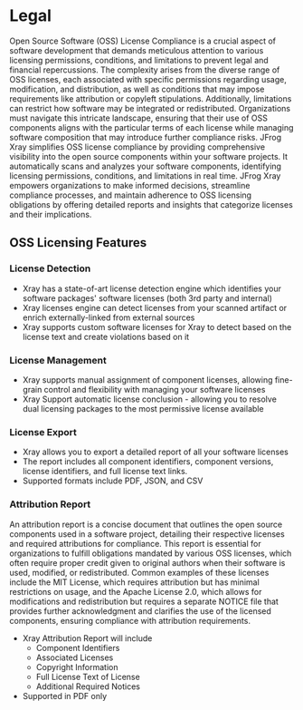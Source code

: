 # Legal

Open Source Software (OSS) License Compliance is a crucial aspect of software development that demands meticulous attention to various licensing permissions, conditions, and limitations to prevent legal and financial repercussions. The complexity arises from the diverse range of OSS licenses, each associated with specific permissions regarding usage, modification, and distribution, as well as conditions that may impose requirements like attribution or copyleft stipulations. Additionally, limitations can restrict how software may be integrated or redistributed. Organizations must navigate this intricate landscape, ensuring that their use of OSS components aligns with the particular terms of each license while managing software composition that may introduce further compliance risks. JFrog Xray simplifies OSS license compliance by providing comprehensive visibility into the open source components within your software projects. It automatically scans and analyzes your software components, identifying licensing permissions, conditions, and limitations in real time. JFrog Xray empowers organizations to make informed decisions, streamline compliance processes, and maintain adherence to OSS licensing obligations by offering detailed reports and insights that categorize licenses and their implications.

## OSS Licensing Features

### License Detection

* Xray has a state-of-art license detection engine which identifies your software packages' software licenses (both 3rd party and internal)&#x20;
* Xray licenses engine can detect licenses from your  scanned artifact or enrich externally-linked from external sources
* Xray supports custom software licenses for Xray to detect based on the license text and create violations based on it&#x20;

### License Management&#x20;

* Xray supports manual assignment of component licenses, allowing fine-grain control and flexibility with managing your software licenses &#x20;
* Xray Support automatic license conclusion - allowing you to resolve dual licensing packages to the most permissive license available

### License Export&#x20;

* Xray allows you to export a detailed report of all your software licenses&#x20;
* The report includes all component identifiers, component versions, license identifiers, and full license text links.
* Supported formats include PDF, JSON, and CSV

### Attribution Report

An attribution report is a concise document that outlines the open source components used in a software project, detailing their respective licenses and required attributions for compliance. This report is essential for organizations to fulfill obligations mandated by various OSS licenses, which often require proper credit given to original authors when their software is used, modified, or redistributed. Common examples of these licenses include the MIT License, which requires attribution but has minimal restrictions on usage, and the Apache License 2.0, which allows for modifications and redistribution but requires a separate NOTICE file that provides further acknowledgment and clarifies the use of the licensed components, ensuring compliance with attribution requirements.

* Xray Attribution Report will include
  * Component Identifiers
  * Associated Licenses&#x20;
  * Copyright Information
  * Full License Text of License&#x20;
  * Additional Required Notices
* Supported in PDF only

